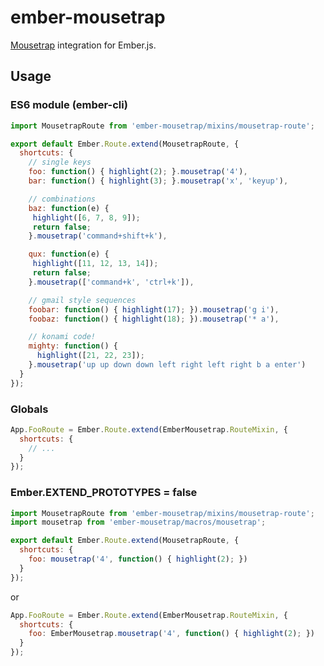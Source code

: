 # ember-mousetrap

[Mousetrap](http://craig.is/killing/mice) integration for Ember.js.

## Usage

### ES6 module (ember-cli)

``` javascript
import MousetrapRoute from 'ember-mousetrap/mixins/mousetrap-route';

export default Ember.Route.extend(MousetrapRoute, {
  shortcuts: {
    // single keys
    foo: function() { highlight(2); }.mousetrap('4'),
    bar: function() { highlight(3); }.mousetrap('x', 'keyup'),

    // combinations
    baz: function(e) {
     highlight([6, 7, 8, 9]);
     return false;
    }.mousetrap('command+shift+k'),

    qux: function(e) {
     highlight([11, 12, 13, 14]);
     return false;
    }.mousetrap(['command+k', 'ctrl+k']),

    // gmail style sequences
    foobar: function() { highlight(17); }).mousetrap('g i'),
    foobaz: function() { highlight(18); }).mousetrap('* a'),

    // konami code!
    mighty: function() {
      highlight([21, 22, 23]);
    }.mousetrap('up up down down left right left right b a enter')
  }
});
```

### Globals

``` javascript
App.FooRoute = Ember.Route.extend(EmberMousetrap.RouteMixin, {
  shortcuts: {
    // ...
  }
});
```

### Ember.EXTEND_PROTOTYPES = false

``` javascript
import MousetrapRoute from 'ember-mousetrap/mixins/mousetrap-route';
import mousetrap from 'ember-mousetrap/macros/mousetrap';

export default Ember.Route.extend(MousetrapRoute, {
  shortcuts: {
    foo: mousetrap('4', function() { highlight(2); })
  }
});
```

or

``` javascript
App.FooRoute = Ember.Route.extend(EmberMousetrap.RouteMixin, {
  shortcuts: {
    foo: EmberMousetrap.mousetrap('4', function() { highlight(2); })
  }
});
```

